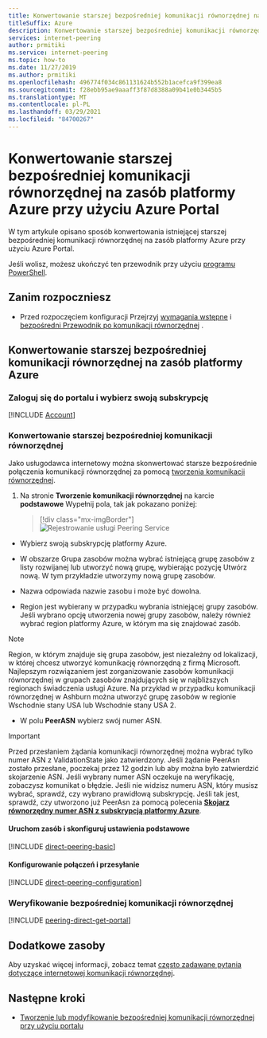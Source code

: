 ```yaml
---
title: Konwertowanie starszej bezpośredniej komunikacji równorzędnej na zasób platformy Azure przy użyciu Azure Portal
titleSuffix: Azure
description: Konwertowanie starszej bezpośredniej komunikacji równorzędnej na zasób platformy Azure przy użyciu Azure Portal
services: internet-peering
author: prmitiki
ms.service: internet-peering
ms.topic: how-to
ms.date: 11/27/2019
ms.author: prmitiki
ms.openlocfilehash: 496774f034c861131624b552b1acefca9f399ea8
ms.sourcegitcommit: f28ebb95ae9aaaff3f87d8388a09b41e0b3445b5
ms.translationtype: MT
ms.contentlocale: pl-PL
ms.lasthandoff: 03/29/2021
ms.locfileid: "84700267"
---
```

# <a name="convert-a-legacy-direct-peering-to-an-azure-resource-by-using-the-azure-portal"></a>Konwertowanie starszej bezpośredniej komunikacji równorzędnej na zasób platformy Azure przy użyciu Azure Portal

W tym artykule opisano sposób konwertowania istniejącej starszej bezpośredniej komunikacji równorzędnej na zasób platformy Azure przy użyciu Azure Portal.

Jeśli wolisz, możesz ukończyć ten przewodnik przy użyciu [programu PowerShell](howto-legacy-direct-powershell.md).

## <a name="before-you-begin"></a>Zanim rozpoczniesz
* Przed rozpoczęciem konfiguracji Przejrzyj [wymagania wstępne](prerequisites.md) i [bezpośredni Przewodnik po komunikacji równorzędnej](walkthrough-direct-all.md) .


## <a name="convert-a-legacy-direct-peering-to-an-azure-resource"></a>Konwertowanie starszej bezpośredniej komunikacji równorzędnej na zasób platformy Azure

### <a name="sign-in-to-the-portal-and-select-your-subscription"></a>Zaloguj się do portalu i wybierz swoją subskrypcję
[!INCLUDE [Account](./includes/account-portal.md)]

### <a name="convert-a-legacy-direct-peering"></a><a name=create></a>Konwertowanie starszej bezpośredniej komunikacji równorzędnej

Jako usługodawca internetowy można skonwertować starsze bezpośrednie połączenia komunikacji równorzędnej za pomocą [tworzenia komunikacji równorzędnej]( https://go.microsoft.com/fwlink/?linkid=2129593).

1. Na stronie **Tworzenie komunikacji równorzędnej** na karcie **podstawowe** Wypełnij pola, tak jak pokazano poniżej:

    > [!div class="mx-imgBorder"] 
    > ![Rejestrowanie usługi Peering Service](./media/setup-basics-tab.png)

*    Wybierz swoją subskrypcję platformy Azure.

* W obszarze Grupa zasobów można wybrać istniejącą grupę zasobów z listy rozwijanej lub utworzyć nową grupę, wybierając pozycję Utwórz nową. W tym przykładzie utworzymy nową grupę zasobów.

* Nazwa odpowiada nazwie zasobu i może być dowolna.

* Region jest wybierany w przypadku wybrania istniejącej grupy zasobów. Jeśli wybrano opcję utworzenia nowej grupy zasobów, należy również wybrać region platformy Azure, w którym ma się znajdować zasób.

>[!NOTE]
>Region, w którym znajduje się grupa zasobów, jest niezależny od lokalizacji, w której chcesz utworzyć komunikację równorzędną z firmą Microsoft. Najlepszym rozwiązaniem jest zorganizowanie zasobów komunikacji równorzędnej w grupach zasobów znajdujących się w najbliższych regionach świadczenia usługi Azure. Na przykład w przypadku komunikacji równorzędnej w Ashburn można utworzyć grupę zasobów w regionie Wschodnie stany USA lub Wschodnie stany USA 2.

* W polu **PeerASN** wybierz swój numer ASN.

>[!IMPORTANT] 
>Przed przesłaniem żądania komunikacji równorzędnej można wybrać tylko numer ASN z ValidationState jako zatwierdzony. Jeśli żądanie PeerAsn zostało przesłane, poczekaj przez 12 godzin lub aby można było zatwierdzić skojarzenie ASN. Jeśli wybrany numer ASN oczekuje na weryfikację, zobaczysz komunikat o błędzie. Jeśli nie widzisz numeru ASN, który musisz wybrać, sprawdź, czy wybrano prawidłową subskrypcję. Jeśli tak jest, sprawdź, czy utworzono już PeerAsn za pomocą polecenia **[Skojarz równorzędny numer ASN z subskrypcją platformy Azure](https://go.microsoft.com/fwlink/?linkid=2129592)**.

#### <a name="launch-the-resource-and-configure-basic-settings"></a>Uruchom zasób i skonfiguruj ustawienia podstawowe
[!INCLUDE [direct-peering-basic](./includes/direct-portal-basic.md)]

#### <a name="configure-connections-and-submit"></a>Konfigurowanie połączeń i przesyłanie
[!INCLUDE [direct-peering-configuration](./includes/direct-portal-configuration-legacy.md)]

### <a name="verify-direct-peering"></a><a name=get></a>Weryfikowanie bezpośredniej komunikacji równorzędnej
[!INCLUDE [peering-direct-get-portal](./includes/direct-portal-get.md)]

## <a name="additional-resources"></a>Dodatkowe zasoby

Aby uzyskać więcej informacji, zobacz temat [często zadawane pytania dotyczące internetowej komunikacji równorzędnej](faqs.md).

## <a name="next-steps"></a>Następne kroki

* [Tworzenie lub modyfikowanie bezpośredniej komunikacji równorzędnej przy użyciu portalu](howto-direct-portal.md)
